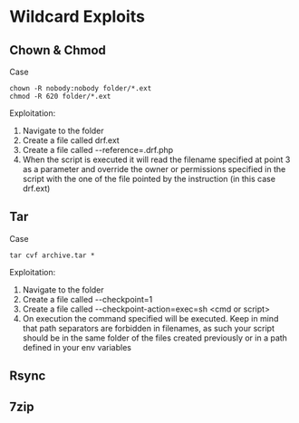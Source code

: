 # Wildcard Exploits

## Chown & Chmod

Case

```
chown -R nobody:nobody folder/*.ext
chmod -R 620 folder/*.ext
```

Exploitation:

1. Navigate to the folder
2. Create a file called drf.ext
3. Create a file called --reference=.drf.php
4. When the script is executed it will read the filename specified at point 3 as a parameter and override the owner or permissions specified in the script with the one of the file pointed by the instruction (in this case drf.ext)

## Tar

Case

```
tar cvf archive.tar *
```

Exploitation:

1. Navigate to the folder
2. Create a file called --checkpoint=1
3. Create a file called --checkpoint-action=exec=sh \<cmd or script>
4. On execution the command specified will be executed. Keep in mind that path separators are forbidden in filenames, as such your script should be in the same folder of the files created previously or in a path defined in your env variables

## Rsync



## 7zip

